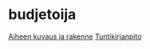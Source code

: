 budjetoija
==========
<a href="/dokumentaatio/aiheenKuvausJaRakenne.txt">Aiheen kuvaus ja rakenne</a>
<a href="/dokumentaatio/tuntikirjanpito.txt">Tuntikirjanpito</a>